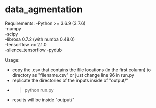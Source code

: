 # data_agmentation
Requirements:
-Python >= 3.6.9 (3.7.6)  
-numpy  
-scipy  
-librosa 0.7.2  (with numba 0.48.0)  
-tensorflow >= 2.1.0  
-silence_tensorflow
-pydub

Usage: 
- copy the .csv that contains the file locations (in the first column) to directory as "filename.csv" or just change line 96 in run.py
- replicate the directories of the inputs inside of "output/"
- >python run.py
- results will be inside "output/"
